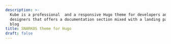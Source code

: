 ```yaml
---
description: >-
  Kube is a professional  and a responsive Hugo theme for developers and
  designers that offers a documentation section mixed with a landing page and a
  blog
title: SNARKOS theme for Hugo
draft: false
---
```

